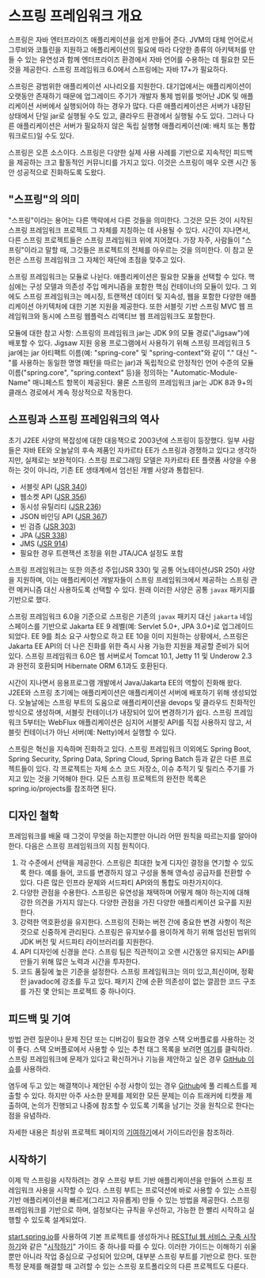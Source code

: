 # 스프링 프레임워크 개요

스프링은 자바 엔터프라이즈 애플리케이션을 쉽게 만들어 준다. JVM의 대체 언어로서 그루비와 코틀린을 지원하고 애플리케이션의 필요에 따라 다양한 종류의 아키텍처를 만들 수 있는 유연성과 함께 엔터프라이즈 환경에서 자바 언어를 수용하는 데 필요한 모든 것을 제공한다. 스프링 프레임워크 6.0에서 스프링에는 자바 17+가 필요하다.

스프링은 광범위한 애플리케이션 시나리오를 지원한다. 대기업에서는 애플리케이션이 오랫동안 존재하기 때문에 업그레이드 주기가 개발자 통제 범위를 벗어난 JDK 및 애플리케이션 서버에서 실행되어야 하는 경우가 많다. 다른 애플리케이션은 서버가 내장된 상태에서 단일 jar로 실행될 수도 있고, 클라우드 환경에서 실행될 수도 있다. 그러나 다른 애플리케이션은 서버가 필요하지 않은 독립 실행형 애플리케이션(예: 배치 또는 통합 워크로드)일 수도 있다.

스프링은 오픈 소스이다. 스프링은 다양한 실제 사용 사례를 기반으로 지속적인 피드백을 제공하는 크고 활동적인 커뮤니티를 가지고 있다. 이것은 스프링이 매우 오랜 시간 동안 성공적으로 진화하도록 도왔다.

## "스프링"의 의미

"스프링"이라는 용어는 다른 맥락에서 다른 것들을 의미한다. 그것은 모든 것이 시작된 스프링 프레임워크 프로젝트 그 자체를 지칭하는 데 사용될 수 있다. 시간이 지나면서, 다른 스프링 프로젝트들은 스프링 프레임워크 위에 지어졌다. 가장 자주, 사람들이 "스프링"이라고 말할 때, 그것들은 프로젝트의 전체를 아우르는 것을 의미한다. 이 참고 문헌은 스프링 프레임워크 그 자체인 재단에 초점을 맞추고 있다.

스프링 프레임워크는 모듈로 나뉜다. 애플리케이션은 필요한 모듈을 선택할 수 있다. 핵심에는 구성 모델과 의존성 주입 메커니즘을 포함한 핵심 컨테이너의 모듈이 있다. 그 외에도 스프링 프레임워크는 메시징, 트랜잭션 데이터 및 지속성, 웹을 포함한 다양한 애플리케이션 아키텍처에 대한 기본 지원을 제공한다. 또한 서블릿 기반 스프링 MVC 웹 프레임워크와 동시에 스프링 웹플럭스 리액티브 웹 프레임워크도 포함한다.

모듈에 대한 참고 사항: 스프링의 프레임워크 jar는 JDK 9의 모듈 경로("Jigsaw")에 배포할 수 있다. Jigsaw 지원 응용 프로그램에서 사용하기 위해 스프링 프레임워크 5 jar에는 jar 아티팩트 이름(예: "spring-core" 및 "spring-context"와 같이 "." 대신 "-"를 사용하는 동일한 명명 패턴을 따르는 jar)과 독립적으로 안정적인 언어 수준의 모듈 이름("spring.core", "spring.context" 등)을 정의하는 "Automatic-Module-Name" 매니페스트 항목이 제공된다. 물론 스프링의 프레임워크 jar는 JDK 8과 9+의 클래스 경로에서 계속 정상적으로 작동한다.

## 스프링과 스프링 프레임워크의 역사

초기 J2EE 사양의 복잡성에 대한 대응책으로 2003년에 스프링이 등장했다. 일부 사람들은 자바 EE와 오늘날의 후속 제품인 자카르타 EE가 스프링과 경쟁하고 있다고 생각하지만, 실제로는 보완적이다. 스프링 프로그래밍 모델은 자카르타 EE 플랫폼 사양을 수용하는 것이 아니라, 기존 EE 생태계에서 엄선된 개별 사양과 통합된다.

- 서블릿 API ([JSR 340](https://www.jcp.org/en/jsr/detail?id=340))
- 웹소켓 API ([JSR 356](https://www.jcp.org/en/jsr/detail?id=356))
- 동시성 유틸리티 ([JSR 236](https://www.jcp.org/en/jsr/detail?id=236))
- JSON 바인딩 API ([JSR 367](https://www.jcp.org/en/jsr/detail?id=367))
- 빈 검증 ([JSR 303](https://www.jcp.org/en/jsr/detail?id=303))
- JPA ([JSR 338](https://www.jcp.org/en/jsr/detail?id=338))
- JMS ([JSR 914](https://www.jcp.org/en/jsr/detail?id=914))
- 필요한 경우 트랜잭션 조정을 위한 JTA/JCA 설정도 포함

스프링 프레임워크는 또한 의존성 주입(JSR 330) 및 공통 어노테이션(JSR 250) 사양을 지원하며, 이는 애플리케이션 개발자들이 스프링 프레임워크에서 제공하는 스프링 관련 메커니즘 대신 사용하도록 선택할 수 있다. 원래 이러한 사양은 공통 `javax` 패키지를 기반으로 했다.

스프링 프레임워크 6.0을 기준으로 스프링은 기존의 `javax` 패키지 대신 `jakarta` 네임스페이스를 기반으로 Jakarta EE 9 레벨(예: Servlet 5.0+, JPA 3.0+)로 업그레이드 되었다. EE 9를 최소 요구 사항으로 하고 EE 10을 이미 지원하는 상황에서, 스프링은 Jakarta EE API의 더 나은 진화를 위한 즉시 사용 가능한 지원을 제공할 준비가 되어 있다. 스프링 프레임워크 6.0은 웹 서버로서 Tomcat 10.1, Jetty 11 및 Underow 2.3과 완전히 호환되며 Hibernate ORM 6.1과도 호환된다.

시간이 지나면서 응용프로그램 개발에서 Java/Jakarta EE의 역할이 진화해 왔다. J2EE와 스프링 초기에는 애플리케이션은 애플리케이션 서버에 배포하기 위해 생성되었다. 오늘날에는 스프링 부트의 도움으로 애플리케이션을 devops 및 클라우드 친화적인 방식으로 생성하며, 서블릿 컨테이너가 내장되어 있어 변경하기가 쉽다. 스프링 프레임워크 5부터는 WebFlux 애플리케이션은 심지어 서블릿 API를 직접 사용하지 않고, 서블릿 컨테이너가 아닌 서버(예: Netty)에서 실행할 수 있다.

스프링은 혁신을 지속하며 진화하고 있다. 스프링 프레임워크 이외에도 Spring Boot, Spring Security, Spring Data, Spring Cloud, Spring Batch 등과 같은 다른 프로젝트들이 있다. 각 프로젝트는 자체 소스 코드 저장소, 이슈 추적기 및 릴리스 주기를 가지고 있는 것을 기억해야 한다. 모든 스프링 프로젝트의 완전한 목록은 spring.io/projects를 참조하면 된다.

## 디자인 철학

프레임워크를 배울 때 그것이 무엇을 하는지뿐만 아니라 어떤 원칙을 따르는지를 알아야 한다. 다음은 스프링 프레임워크의 지침 원칙이다.

1. 각 수준에서 선택을 제공한다. 스프링은 최대한 늦게 디자인 결정을 연기할 수 있도록 한다. 예를 들어, 코드를 변경하지 않고 구성을 통해 영속성 공급자를 전환할 수 있다. 다른 많은 인프라 문제와 서드파티 API와의 통합도 마찬가지이다.
2. 다양한 관점을 수용한다. 스프링은 유연성을 채택하며 어떻게 해야 하는지에 대해 강한 의견을 가지지 않는다. 다양한 관점을 가진 다양한 애플리케이션 요구를 지원한다.
3. 강력한 역호환성을 유지한다. 스프링의 진화는 버전 간에 중요한 변경 사항이 적은 것으로 신중하게 관리된다. 스프링은 유지보수를 용이하게 하기 위해 엄선된 범위의 JDK 버전 및 서드파티 라이브러리를 지원한다.
4. API 디자인에 신경을 쓴다. 스프링 팀은 직관적이고 오랜 시간동안 유지되는 API를 만들기 위해 많은 노력과 시간을 투자한다.
5. 코드 품질에 높은 기준을 설정한다. 스프링 프레임워크는 의미 있고,최신이며, 정확한 javadoc에 강조를 두고 있다. 패키지 간에 순환 의존성이 없는 깔끔한 코드 구조를 가진 몇 안되는 프로젝트 중 하나이다.

## 피드백 및 기여

방법 관련 질문이나 문제 진단 또는 디버깅이 필요한 경우 스택 오버플로를 사용하는 것이 좋다. 스택 오버플로에서 사용할 수 있는 추천 태그 목록을 보려면 [여기](https://stackoverflow.com/questions/tagged/spring+or+spring-mvc+or+spring-aop+or+spring-jdbc+or+spring-r2dbc+or+spring-transactions+or+spring-annotations+or+spring-jms+or+spring-el+or+spring-test+or+spring+or+spring-orm+or+spring-jmx+or+spring-cache+or+spring-webflux+or+spring-rsocket?tab=Newest)를 클릭하라. 스프링 프레임워크에 문제가 있다고 확신하거나 기능을 제안하고 싶은 경우 [GitHub 이슈](https://github.com/spring-projects/spring-framework/issues)를 사용하라.

염두에 두고 있는 해결책이나 제안된 수정 사항이 있는 경우 [Github](https://github.com/spring-projects/spring-framework)에 풀 리퀘스트를 제출할 수 있다. 하지만 아주 사소한 문제를 제외한 모든 문제는 이슈 트래커에 티켓을 제출하여, 논의가 진행되고 나중에 참조할 수 있도록 기록을 남기는 것을 원칙으로 한다는 점을 유념하라.

자세한 내용은 최상위 프로젝트 페이지의 [기여하기](https://github.com/spring-projects/spring-framework/blob/main/CONTRIBUTING.md)에서 가이드라인을 참조하라.

## 시작하기

이제 막 스프링을 시작하려는 경우 스프링 부트 기반 애플리케이션을 만들어 스프링 프레임워크 사용을 시작할 수 있다. 스프링 부트는 프로덕션에 바로 사용할 수 있는 스프링 기반 애플리케이션을 빠르게(그리고 자유롭게) 만들 수 있는 방법을 제공한다. 스프링 프레임워크를 기반으로 하며, 설정보다는 규칙을 우선하고, 가능한 한 빨리 시작하고 실행할 수 있도록 설계되었다.

[start.spring.io](https://start.spring.io/)를 사용하여 기본 프로젝트를 생성하거나 [RESTful 웹 서비스 구축 시작하기](https://spring.io/guides/gs/rest-service)와 같은 "[시작하기](https://spring.io/guides)" 가이드 중 하나를 따를 수 있다. 이러한 가이드는 이해하기 쉬울 뿐만 아니라 작업 중심으로 구성되어 있으며, 대부분 스프링 부트를 기반으로 한다. 또한 특정 문제를 해결할 때 고려할 수 있는 스프링 포트폴리오의 다른 프로젝트도 다룬다.
